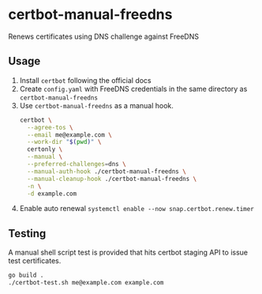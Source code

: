 # certbot-manual-freedns

Renews certificates using DNS challenge against FreeDNS

## Usage
1. Install `certbot` following the official docs
2. Create `config.yaml` with FreeDNS credentials in the same directory as `certbot-manual-freedns`
3. Use `certbot-manual-freedns` as a manual hook.
    ```bash
    certbot \
      --agree-tos \
      --email me@example.com \
      --work-dir "$(pwd)" \
      certonly \
      --manual \
      --preferred-challenges=dns \
      --manual-auth-hook ./certbot-manual-freedns \
      --manual-cleanup-hook ./certbot-manual-freedns \
      -n \
      -d example.com
    ```
4. Enable auto renewal `systemctl enable --now snap.certbot.renew.timer`

## Testing
A manual shell script test is provided that hits certbot staging API to issue test certificates.
```bash
go build .
./certbot-test.sh me@example.com example.com
```